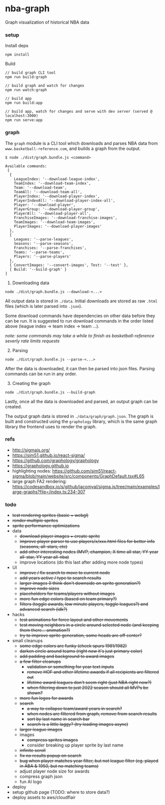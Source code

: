 # nba-graph

Graph visualization of historical NBA data

### setup

Install deps

```
npm install
```

Build

```
// build graph CLI tool
npm run build:graph

// build graph and watch for changes
npm run watch:graph

// build app
npm run build:app

// build app, watch for changes and serve with dev server (served @ localhost:3000)
npm run serve:app
```

### graph

The `graph` module is a CLI tool which downloads and parses NBA data from `www.basketball-reference.com`, and builds a graph from the output. 

```
$ node ./dist/graph.bundle.js <command>

Available commands:
 [
  {
    LeagueIndex: '--download-league-index',
    TeamIndex: '--download-team-index',
    Team: '--download-team',
    TeamAll: '--download-team-all',
    PlayerIndex: '--download-player-index',
    PlayerIndexAll: '--download-player-index-all',
    Player: '--download-player',
    PlayerGroup: '--download-player-group',
    PlayerAll: '--download-player-all',
    FranchiseImages: '--download-franchise-images',
    TeamImages: '--download-team-images',
    PlayerImages: '--download-player-images'
  },
  {
    Leagues: '--parse-leagues',
    Seasons: '--parse-seasons',
    Franchises: '--parse-franchises',
    Teams: '--parse-teams',
    Players: '--parse-players'
  },
  { ConvertImages: '--convert-images', Test: '--test' },
  { Build: '--build-graph' }
]
```

1. Downloading data

`node ./dist/graph.bundle.js --download-<...>`

All output data is stored in `./data`. Initial downloads are stored as raw `.html` files (which is later parsed into `.json`).

Some download commands have dependencies on other data before they can be run. It is suggested to run download commands in the order listed above (league index -> team index -> team ...).

_note: some commands may take a while to finish as basketball-reference severly rate limits requests_

2. Parsing

`node ./dist/graph.bundle.js --parse-<...>`

After the data is downloaded, it can then be parsed into json files. Parsing commands can be run in any order.

3. Creating the graph

`node ./dist/graph.bundle.js --build-graph`

Lastly, once all the data is downloaded and parsed, an output graph can be created.

The output graph data is stored in `./data/graph/graph.json`. The graph is built and constructed using the `graphology` library, which is the same graph library the frontend uses to render the graph. 

### refs
* http://sigmajs.org/
* https://sim51.github.io/react-sigma/
* https://github.com/graphology/graphology
* https://graphology.github.io
* highlighting nodes: https://github.com/sim51/react-sigma/blob/main/website/src/components/GraphDefault.tsx#L65
* large graph FA2 rendering: https://codesandbox.io/s/github/jacomyal/sigma.js/tree/main/examples/large-graphs?file=/index.ts:234-307

### todo
* ~~test rendering sprites (basic + webgl)~~
* ~~render multiple sprites~~
* ~~sprite performance optimizations~~
* data
  * ~~download player images + create sprite~~
  * ~~improve player parser to use players/x/xxx.html files for better info (seasons, all-stars, etc)~~
  * ~~add other interesting nodes (MVP, champion, X time all star, YY year all-star, YY year all-nba)~~
  * improve locations (do this last after adding more node types)
* UI 
  * ~~improve / fix search to move to current node~~
  * ~~add years active / type to search results~~
  * ~~larger images (I think don't downside on sprite generation?)~~
  * ~~improve node sizes~~
  * ~~placeholders for teams/players without images~~
  * ~~more fun edge colors (based on team primary?)~~
  * ~~filters (toggle awards, low minute players, toggle leagues?) and advanced search (idk?)~~
* hacks
  * ~~test animations for force layout and other movements~~
  * ~~test moving neighbors in a circle around selected node (and keeping them there... animation?)~~
  * ~~try to improve sprite generation, some heads are off center?~~
* small cleanups
  * ~~some edge colors are funky (check spurs 1981/1982)~~
  * ~~darken circle around teams (right now it's just primary color)~~
  * ~~add padding and background to award images~~
  * ~~a few filter cleanups~~
    * ~~validation or something for year text inputs~~
    * ~~remove HOF and other lifetime awards if all recipients are filtered out~~
    * ~~lifetime award leagues don't seem right (just NBA right now?)~~
    * ~~when filtering down to just 2022 season should all MVPs be shown?~~
  * ~~more fun logos for awards~~
  * ~~search~~
    * ~~a way to collapse team/award years in search?~~
    * ~~when nodes are filtered from graph, remove from search results~~
    * ~~sort by last name in search bar~~
    * ~~search is a little laggy? (try loading images async)~~
  * ~~larger league images~~
  * images
    * ~~compress sprites images~~
    * consider breaking up player sprite by last name
  * ~~infinite scroll~~
  * ~~fix no results popup on search~~
  * ~~bug when player matches year filter, but not league filter (eg. played in ABA & 1950, but no matching teams)~~
  * adjust player node size for awards
  * compress graph json
  * fun AI logo
* deploy
 * setup github page (TODO: where to store data?)
 * deploy assets to aws/cloudflair
